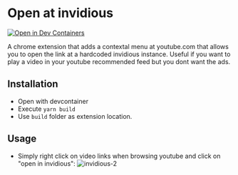# Open at invidious

[![Open in Dev Containers](https://img.shields.io/static/v1?label=Dev%20Containers&message=Open&color=blue&logo=visualstudiocode)](https://vscode.dev/redirect?url=vscode://ms-vscode-remote.remote-containers/cloneInVolume?url=https://github.com/anon-dev-gh/open-at-invidious)

A chrome extension that adds a contextal menu at youtube.com that allows you to open the link at a hardcoded invidious instance. Useful if you want to play a video in your youtube recommended feed but you dont want the ads.

## Installation

- Open with devcontainer
- Execute `yarn build`
- Use `build` folder as extension location.


## Usage
* Simply right click on video links when browsing youtube and click on "open in invidious":
![invidious-2](https://github.com/anon-dev-gh/open-at-invidious/assets/148810564/8631efbb-d397-4548-9fc0-af30b6a4654f)
